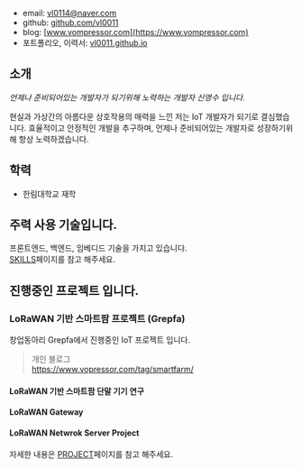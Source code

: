 - email: vl0114@naver.com
- github: [github.com/vl0011](https://github.com/vl0011)
- blog: [www.vompressor.com](https://www.vompressor.com)
- 포트폴리오, 이력서: [vl0011.github.io](https://vl0011.github.io)  


## 소개
*언제나 준비되어있는 개발자가 되기위해 노력하는 개발자 신영수 입니다.*

현실과 가상간의 아름다운 상호작용의 매력을 느낀 저는 IoT 개발자가 되기로 결심했습니다.
효율적이고 안정적인 개발을 추구하며, 언제나 준비되어있는 개발자로 성장하기위해 항상 노력하겠습니다.  

## 학력
- 한림대학교 재학

## 주력 사용 기술입니다.
프론트엔드, 백엔드, 임베디드 기술을 가지고 있습니다.  
[SKILLS](SKILLS.md)페이지를 참고 해주세요.

## 진행중인 프로젝트 입니다.
### LoRaWAN 기반 스마트팜 프로젝트 (Grepfa)
창업동아리 Grepfa에서 진행중인 IoT 프로젝트 입니다.
>개인 블로그  
https://www.vopressor.com/tag/smartfarm/

#### LoRaWAN 기반 스마트팜 단말 기기 연구
#### LoRaWAN Gateway
#### LoRaWAN Netwrok Server Project

자세한 내용은 [PROJECT](PROJECT.md)페이지를 참고 해주세요.
